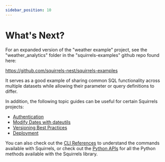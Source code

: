 ```yaml
---
sidebar_position: 10
---
```


# What's Next?

For an expanded version of the "weather example" project, see the "weather_analytics" folder in the "squirrels-examples" github repo found here:

https://github.com/squirrels-nest/squirrels-examples

It serves as a good example of sharing common SQL functionality across multiple datasets while allowing their parameter or query definitions to differ.

In addition, the following topic guides can be useful for certain Squirrels projects:
- [Authentication](../topics/auth)
- [Modify Dates with dateutils](../topics/modify-dates)
- [Versioning Best Practices](../tips/versioning)
- [Deployment](../tips/deployment)

You can also check out the [CLI References](../category/cli-references) to understand the commands available with Squirrels, or check out the [Python APIs](../category/python-apis) for all the Python methods available with the Squirrels library.
